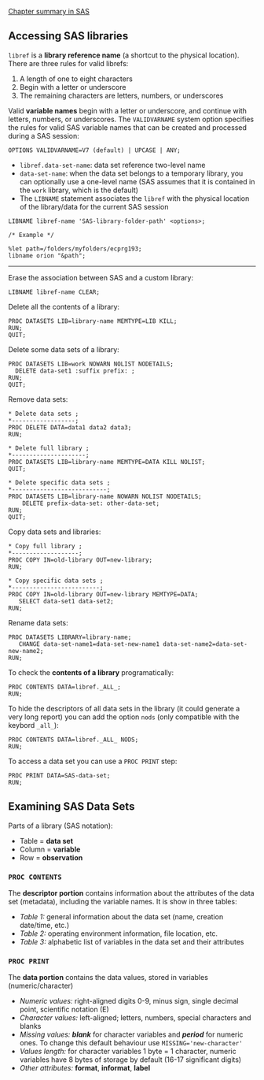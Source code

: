 [Chapter summary in SAS](https://support.sas.com/edu/OLTRN/ECPRG193/m413/m413_3_a_sum.htm)

## Accessing SAS libraries

`libref` is a **library reference name** (a shortcut to the physical location). There are three rules for valid librefs:

1. A length of one to eight characters
2. Begin with a letter or underscore
3. The remaining characters are letters, numbers, or underscores

Valid **variable names** begin with a letter or underscore, and continue with letters, numbers, or underscores. The `VALIDVARNAME` system option specifies the rules for valid SAS variable names that can be created and processed during a SAS session: 

```
OPTIONS VALIDVARNAME=V7 (default) | UPCASE | ANY;
```

* `libref.data-set-name`: data set reference two-level name
* `data-set-name`: when the data set belongs to a temporary library, you can optionally use a one-level name (SAS assumes that it is contained in the `work` library, which is the default)
* The `LIBNAME` statement associates the `libref` with the physical location of the library/data for the current SAS session

```
LIBNAME libref-name 'SAS-library-folder-path' <options>;

/* Example */

%let path=/folders/myfolders/ecprg193; 
libname orion "&path";
```

---

Erase the association between SAS and a custom library:

```
LIBNAME libref-name CLEAR;
```

Delete all the contents of a library:

```
PROC DATASETS LIB=library-name MEMTYPE=LIB KILL;
RUN;
QUIT;
```

Delete some data sets of a library:

```
PROC DATASETS LIB=work NOWARN NOLIST NODETAILS; 
  DELETE data-set1 :suffix prefix: ;
RUN; 
QUIT;
```

Remove data sets:

```
* Delete data sets ;
*------------------;
PROC DELETE DATA=data1 data2 data3;
RUN;

* Delete full library ;
*---------------------;
PROC DATASETS LIB=library-name MEMTYPE=DATA KILL NOLIST;
QUIT;

* Delete specific data sets ;
*---------------------------;
PROC DATASETS LIB=library-name NOWARN NOLIST NODETAILS;
	DELETE prefix-data-set: other-data-set;
RUN;
QUIT;
```

Copy data sets and libraries:

```
* Copy full library ;
*-------------------;
PROC COPY IN=old-library OUT=new-library;
RUN;

* Copy specific data sets ;
*-------------------------;
PROC COPY IN=old-library OUT=new-library MEMTYPE=DATA;
   SELECT data-set1 data-set2;
RUN;
```

Rename data sets:

```
PROC DATASETS LIBRARY=library-name;
   CHANGE data-set-name1=data-set-new-name1 data-set-name2=data-set-new-name2;
RUN;
```

To check the **contents of a library** programatically:

```
PROC CONTENTS DATA=libref._ALL_;
RUN;
```

To hide the descriptors of all data sets in the library (it could generate a very long report) you can add the option `nods` (only compatible with the keybord `_all_`):

```
PROC CONTENTS DATA=libref._ALL_ NODS;
RUN;
```

To access a data set you can use a `PROC PRINT` step:

```
PROC PRINT DATA=SAS-data-set;
RUN;
```

## Examining SAS Data Sets

Parts of a library (SAS notation):

* Table = **data set**
* Column = **variable**
* Row = **observation**
 

### `PROC CONTENTS`
The **descriptor portion** contains information about the attributes of the data set (metadata), including the variable names. It is show in three tables:

* *Table 1:* general information about the data set (name, creation date/time, etc.)
* *Table 2:* operating environment information, file location, etc.
* *Table 3:* alphabetic list of variables in the data set and their attributes

### `PROC PRINT`
The **data portion** contains the data values, stored in variables (numeric/character)

* *Numeric values:* right-aligned digits 0-9, minus sign, single decimal point, scientific notation (E)
* *Character values:* left-aligned; letters, numbers, special characters and blanks
* *Missing values:* ***blank*** for character variables and ***period*** for numeric ones. To change this default behaviour use  `MISSING='new-character'` 
* *Values length:* for character variables 1 byte = 1 character, numeric variables have 8 bytes of storage by default (16-17 significant digits)
* *Other attributes:* **format**, **informat**, **label**
